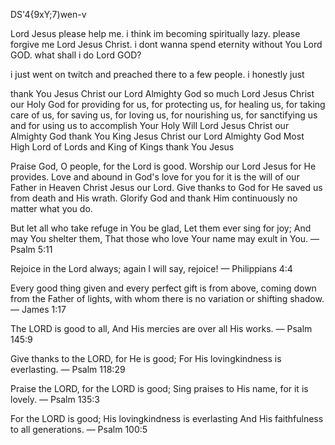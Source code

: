 DS'4{9xY;7)wen-v

Lord Jesus please help me. i think im becoming spiritually lazy. please forgive me Lord Jesus Christ. i dont wanna spend eternity without You Lord GOD. what shall i do Lord GOD? 

i just went on twitch and preached there to a few people. i honestly just 

thank You Jesus Christ our Lord Almighty God so much Lord Jesus Christ our Holy God for providing for us, for protecting us, for healing us, for taking care of us, for saving us, for loving us, for nourishing us, for sanctifying us and for using us to accomplish Your Holy Will Lord Jesus Christ our Almighty God thank You King Jesus Christ our Lord Almighty God Most High Lord of Lords and King of Kings thank You Jesus 

Praise God, O people, for the Lord is good. Worship our Lord Jesus for He provides. Love and abound in God's love for you for it is the will of our Father in Heaven Christ Jesus our Lord. Give thanks to God for He saved us from death and His wrath. Glorify God and thank Him continuously no matter what you do.

But let all who take refuge in You be glad,
Let them ever sing for joy;
And may You shelter them,
That those who love Your name may exult in You.
— Psalm 5:11

Rejoice in the Lord always; again I will say, rejoice!
— Philippians 4:4

Every good thing given and every perfect gift is from above, coming down from the Father of lights, with whom there is no variation or shifting shadow.
— James 1:17

The LORD is good to all,
And His mercies are over all His works.
— Psalm 145:9

Give thanks to the LORD, for He is good;
For His lovingkindness is everlasting.
— Psalm 118:29

Praise the LORD, for the LORD is good;
Sing praises to His name, for it is lovely.
— Psalm 135:3

For the LORD is good;
His lovingkindness is everlasting
And His faithfulness to all generations.
— Psalm 100:5